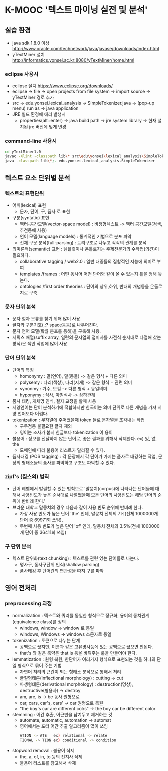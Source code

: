 # K-MOOC '텍스트 마이닝 실전 및 분석'

## 실습 환경

- java sdk 1.8.0 이상 http://www.oracle.com/technetwork/java/javase/downloads/index.html
- yTextMiner 설치 http://informatics.yonsei.ac.kr:8080/yTextMiner/home.html

### eclipse 사용시

- eclipse 설치 https://www.eclipse.org/downloads/ 
- eclipse -> file -> open projects from file system -> import source -> yTextMiner 경로 추가
- src -> edu.yonsei.lexical_analysis -> SimpleTokenizer.java -> (pop-up menu) run as -> java application
- JRE 빌드 환경에 에러 발생시
  - properties(alt+enter) -> java build path -> jre system library -> 현재 설치된 jre 버전에 맞게 변경

### command-line 사용시

```bash
cd yTextMiner1.0
javac -Xlint -classpath lib\* src\edu\yonsei\lexical_analysis\SimpleTokenizer.java
java -classpath lib\*;. edu.yonsei.lexical_analysis.SimpleTokenizer
```

## 텍스트 요소 단위별 분석

### 텍스트의 표현단위

- 어휘(lexical) 표현
  - 문자, 단어, 구, 품사 로 표현
- 구분(syntatic) 표현
  - 벡터-공간모델(vector-space model) : 비정형텍스트 -> 벡터 공간모델(검색, 추천등에 사용)
  - 언어 모델(language models) : 통계적인 기법으로 분포 파악
  - 전체 구문 분석(full-parsing) : 트리구조로 나누고 각각의 관계를 분석
- 의미론적(semantic) 표현 : 템플릿이나 온톨로지는 주제전문가의 수작업(의견)이 필요하다.
  - collaborative tagging / web2.0 : 일반 대중들의 집합적인 지능에 의미르 부여
  - templates /frames  : 어떤 동사어 어떤 단어와 같이 올 수 있는지 틀을 정해 놓는다.
  - ontologies /first order theories : 단어의 상위,하위, 반대의 개념등을 온톨로지로 구축

### 문자 단위 분석

- 문자 철자 오류를 찾기 위해 많이 사용
- 글자와 구분기호(,:? space등등)로 나우어진다.
- 문자 언어 모델(확률 분포를 통해)을 구축해 사용.
- 서픽스 배열(suffix array, 일련의 문자열의 접미사를 사전식 순서대로 나열해 찾는 방식)은 색인 작업에 많이 사용

### 단어 단위 분석

- 단어의 특징
  - homonymy : 말(언어), 말(동물) -> 같은 형식 + 다른 의미
  - polysemy : 다리(책상), 다리(지게) -> 같은 형식 + 관련 의미
  - synonmy : 가수, 보컬 -> 다른 형식 + 동일의미
  - hyponymy : 식사, 아침식사 -> 상하관계
- 품사 태킹, 개체명 인식, 철자 교정을 할때 사용
- 서양언어는 단어 분석하기에 적합하지만 한국어는 의미 단위로 다른 개념을 가져 서양 언어보다 어렵다.
- tokenization : 무자열에 주어졌을때 token 들로 문자열을 조각내는 작업
  - 구두점등 불필요한 글자 제외
  - 영어는 조사가 붙지 한글보다 tokenization 이 용이
- 불용어 : 정보를 전달하지 않는 단어로, 좋은 결과를 위해서 삭제한다. ex) 있, 않, the
  - 도메인에 따라 불용어 리스트가 달라질 수 있다.
- 품사태깅 (POS tagging) : 각 문장에서 각 단어가 가지는 품사로 태깅하는 작업, 문장의 형태소들의 품사를 파악하고 구조도 파악할 수 있다.

### zipf's (집스의) 법칙

- 단어 레벨에서 발결할 수 있는 법칙으로 '말뭉치(corpus)에 나타나는 단어들에 대해서 사용빈도가 높은 순서대로 나열했을때 모든 단어의 사용빈도는 해당 단어의 순위에 반비례 한다.'
- 브라운 대학교 말뭉치의 경우 다음과 같이 사용 빈도 순위에 반비례 한다.
  - 가장 사용 빈도가 높은 단어 'the' 인데, 말뭉치 전체의 7%(전체 1000000개 단어 중 69971회 쓰임),
  - 두번째 사용 빈도가 높은 단어 'of' 인데, 말뭉치 전체의 3.5%(전체 1000000개 단어 중 36411회 쓰임)

### 구 단위 분석

- 텍스트 단위화(text chunking) : 텍스트를 관련 있는 단어들로 나눈다.
  - 명사구, 동사구단위 인식(shallow parsing)
  - 품사태깅 후 단어간의 연관성을 따져 구를 파악

## 영어 전처리

### preprocessing 과정

- normalization : 텍스트와 쿼리를 동일한 형식으로 정규화, 용어의 동치관계(equivalence class)를 정의
  - windows, window -> window 로 통일
  - windows, Windows -> windows 소문자로 통일
- tokenization : 토큰으로 나누는 단계
  - 공백으로 끊지만, 이름과 같은 고유명사등에 있는 공백으로 끊으면 안된다.
  - that's 와 같은 축약은 that is 등올 바꿔주는 룰을 만들어야 한다.
- lemmatization : 원형 복원, 한단어가 여러가지 형식으로 표현되는 것을 하나의 단일 형식으로 묶어 주는 기법
  - 자연어 처리의 근간이 되는 형태소 분석으로 통해서 처리
  - 굴절형태론(inflectional morphology) : cutting -> cut
  - 파생형태론(derivational morphology) : destruction(명상), destructive(형용사) -> destroy
  - am, are, is -> be 동사 원형으로
  - car, cars, car's, cars' -> car 원형으로 복원
  - "the boy's car are different colrs" -> the boy car be different color
- stemming : 어간 추출, 어근만을 남겨두고 제거하는 것
  - automate, automatic, automation -> automat
  - 영어에서는 포터 어간 추출 알고리즘이 많이 쓰임
    ```bash
    ATION -> ATE   ex) relational -> relate
    TIONAL -> TION ex) conditional -> condition
    ```
- stopword removal : 불용어 삭제
  - the, a, of, in, to 등의 전치사 삭제
  - 불용어 리스트를 참고해서 삭제
